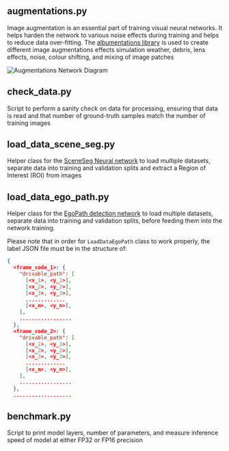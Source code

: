 ## augmentations.py
Image augmentation is an essential part of training visual neural networks. It helps harden the network to various noise effects during training and helps to reduce data over-fitting. The [albumentations library](https://albumentations.ai/) is used to create different image augmentations effects simulation weather, debris, lens effects, noise, colour shifting, and mixing of image patches

![Augmentations Network Diagram](../../Diagrams/Augmentations.jpg)

## check_data.py
Script to perform a sanity check on data for processing, ensuring that data is read and that number of ground-truth samples match the number of training images

## load_data_scene_seg.py
Helper class for the [SceneSeg Neural network](https://github.com/autowarefoundation/autoware.privately-owned-vehicles/tree/main/SceneSeg) to load multiple datasets, separate data into training and validation splits and extract a Region of Interest (ROI) from images

## load_data_ego_path.py

Helper class for the [EgoPath detection network](https://github.com/autowarefoundation/autoware.privately-owned-vehicles/tree/main/EgoPath) to load multiple datasets, separate data into training and validation splits, before feeding them into the network training.

Please note that in order for `LoadDataEgoPath` class to work properly, the label JSON file must be in the structure of:

```json
{
  <frame_code_1>: {
    "drivable_path": [
      [<x_1>, <y_1>],
      [<x_2>, <y_2>],
      [<x_3>, <y_3>],
      .............
      [<x_n>, <y_n>],
    ],
    .................
  },
  <frame_code_2>: {
    "drivable_path": [
      [<x_1>, <y_1>],
      [<x_2>, <y_2>],
      [<x_3>, <y_3>],
      .............
      [<x_n>, <y_n>],
    ],
    .................
  },
  ...................
```

## benchmark.py
Script to print model layers, number of parameters, and measure inference speed of model at either FP32 or FP16 precision